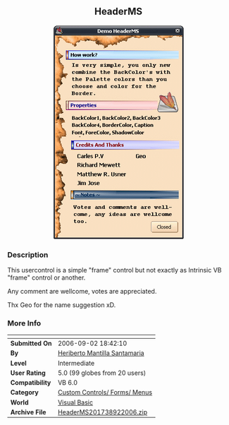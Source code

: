 ﻿<div align="center">

## HeaderMS

<img src="PIC2006921948487145.gif">
</div>

### Description

This usercontrol is a simple "frame" control but not exactly as Intrinsic VB "frame" control or another.

Any comment are wellcome, votes are appreciated.

Thx Geo for the name suggestion xD.
 
### More Info
 


<span>             |<span>
---                |---
**Submitted On**   |2006-09-02 18:42:10
**By**             |[Heriberto Mantilla Santamaria](https://github.com/Planet-Source-Code/PSCIndex/blob/master/ByAuthor/heriberto-mantilla-santamaria.md)
**Level**          |Intermediate
**User Rating**    |5.0 (99 globes from 20 users)
**Compatibility**  |VB 6\.0
**Category**       |[Custom Controls/ Forms/  Menus](https://github.com/Planet-Source-Code/PSCIndex/blob/master/ByCategory/custom-controls-forms-menus__1-4.md)
**World**          |[Visual Basic](https://github.com/Planet-Source-Code/PSCIndex/blob/master/ByWorld/visual-basic.md)
**Archive File**   |[HeaderMS201738922006\.zip](https://github.com/Planet-Source-Code/heriberto-mantilla-santamaria-headerms__1-66429/archive/master.zip)








